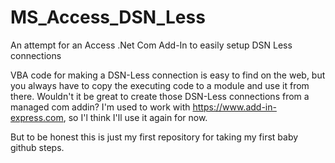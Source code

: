 # MS_Access_DSN_Less
An attempt for an Access .Net Com Add-In to easily setup DSN Less connections

VBA code for making a DSN-Less connection is easy to find on the web, but you always have to copy the executing code to a module and use it from there.
Wouldn't it be great to create those DSN-Less connections from a managed com addin? I'm used to work with https://www.add-in-express.com, so I'l think I'll use it again for now. 

But to be honest this is just my first repository for taking my first baby github steps.


